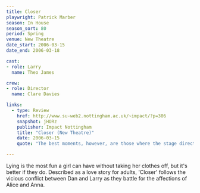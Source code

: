 ```yaml
---
title: Closer
playwright: Patrick Marber
season: In House
season_sort: 80
period: Spring
venue: New Theatre
date_start: 2006-03-15
date_end: 2006-03-18

cast:
- role: Larry
  name: Theo James

crew:
- role: Director
  name: Clare Davies

links:
  - type: Review
    href: http://www.su-web2.nottingham.ac.uk/~impact/?p=306
    snapshot: jHORz
    publisher: Impact Nottingham
    title: "Closer (New Theatre)"
    date: 2006-03-15
    quote: "The best moments, however, are those where the stage directions break away from the norm and we really begin to see the tensions that underline the action. And after all, it is these tensions between the characters that make the play."

---
```


Lying is the most fun a girl can have without taking her clothes off, but it's better if they do. Described as a love story for adults, 'Closer' follows the vicious conflict between Dan and Larry as they battle for the affections of Alice and Anna.
